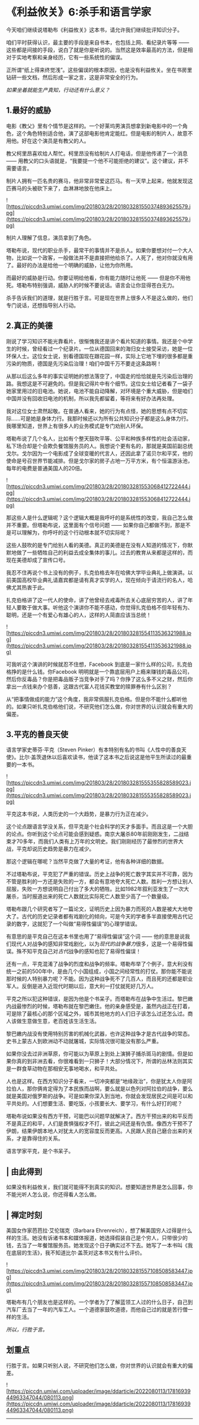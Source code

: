 # 《利益攸关》6:杀手和语言学家

今天咱们继续说塔勒布《利益攸关》这本书，请允许我们继续批评知识分子。

咱们平时获得认识，最主要的手段是来自书本，也包括上网、看纪录片等等 —— 这些都是间接的手段，说白了就是你是听说的。当然这是效率最高的方法，但是相对于实地考察和亲身经历，它有一些系统性的偏误。

正所谓“纸上得来终觉浅”。这些偏误的根本原因，也是没有利益攸关。坐在书房里钻研一些文档，然后形成一家之言，这是非常安全的行为。

 *如果坐着就能生产真知，行动还有什么意义？*

## 1.最好的威胁

电影《教父》里有个情节是这样的。一个好莱坞男演员想拿到新电影中的一个角色，这个角色特别适合他，演了这部电影他肯定能红。但是电影的制片人，故意不用他。好在这个演员是有教父的人。

教父柯里昂喜欢给人帮忙。柯里昂没有给制片人打电话，但是他传递了一个消息 —— 用教父的口头语就是，“我要提一个他不可能拒绝的建议”。这个建议，并不需要语言。

制片人拥有一匹名贵的赛马，他非常非常爱这匹马。有一天早上起来，他就发现这匹赛马的头被砍下来了，血淋淋地放在他床上。

![https://piccdn3.umiwi.com/img/201803/28/201803281550374893625579.jpg](https://piccdn3.umiwi.com/img/201803/28/201803281550374893625579.jpg)

制片人理解了信息，演员拿到了角色。

塔勒布说，现代的职业杀手，最常干的事情并不是杀人。如果你要想对付一个大人物，比如说一个政客，一般做法并不是直接把他给杀了。人死了，他对你就没有用了。最好的办法是给他一个明确的威胁，让他为你所用。

而最好的威胁是行动。你要证明给他看，你有能力随时让他死 —— 但是你不用他死。塔勒布特别强调，威胁人的时候不要说话。语言会让你显得苍白无力。

杀手告诉我们的道理，就是行胜于言。可是现在世界上很多人不是这么做的，他们专门说话，还想指导别人行动。

## 2.真正的美德

刚说了学习知识不能光靠看片，很惭愧我还是讲个看片知道的事情。我还是个中学生的时候，曾经看过一个纪录片。一位从德国回来的海归女士接受采访，她是一位环保人士。这位女士说，别看德国现在跟花园一样，实际上它地下埋的很多都是重污染的物质，德国是先污染后治理！咱们中国千万不要走这条路啊！

从那以后这么多年的事实证明她的想法落空了，中国走的恰恰就是先污染后治理的路。我想这是不可避免的。但是我记得片中有个细节。这位女士给记者看了一袋子她家里用过的旧电池。她说，电池不能自动降解，对环境是个重大威胁，但是咱们中国并没有回收旧电池的机制，所以我先都留着，等将来有好办法再处理。

我对这位女士肃然起敬。在普通人看来，她的行为有点怪，她的思想有点不切实际……可是她是身体力行。我那时候还以为所有公共知识分子都是这么身体力行。我哪里知道，世界上有很多人的业务模式是专门劝别人环保。

塔勒布说了几个名人，比如有个整天鼓吹平等、公平和种族多样性的社会活动家，私下场合却是个会欺负餐馆服务员的人。我想说个更有名的，那就是美国前副总统戈尔。戈尔因为一个电影成了全球变暖的代言人，还因此拿了诺贝尔和平奖，他的使命是号召世界节能减排。但是戈尔家的房子占地一万平方米，有个恒温游泳池，每年的电费是普通美国人的20倍。

![https://piccdn3.umiwi.com/img/201803/28/201803281553068412722444.jpg](https://piccdn3.umiwi.com/img/201803/28/201803281553068412722444.jpg)

那这些人是什么逻辑呢？这个逻辑大概是我呼吁的是系统性的改变，我自己怎么做并不重要。但塔勒布说，这里面有个信号问题 —— 如果你自己都做不到，那是不是可以理解为，你呼吁的这个行动根本就不切实际呢？

这些人鼓吹的是专门给别人看的美德。真正的美德是在没有人知道的情况下，你默默地做了一些牺牲自己的利益去成全集体的事儿。过去的教育从来都是这样的，而现在美德却成了宣传口号。

我忍不住再说个书上没有的例子，扎克伯格去年在哈佛大学毕业典礼上做演讲。以前美国高校毕业典礼请嘉宾都是请有真才实学的人，现在倾向于请流行的名人，哈佛尤其热衷于此。

扎克伯格讲了这一代人的使命，讲了他曾经去戒毒所去关心底层穷苦的人，讲了年轻人要敢于做大事。听他这个演讲你不能不感动，你觉得扎克伯格不但年轻有为、聪明，还是一个有爱心有雄心的人，这样的人简直应该当总统！

![https://piccdn3.umiwi.com/img/201803/28/201803281554113536321988.jpg](https://piccdn3.umiwi.com/img/201803/28/201803281554113536321988.jpg)

可我听这个演讲的时候就忍不住想，Facebook 到底是一家什么样的公司，扎克伯格挣的是什么钱。你Facebook 明明就是一个靠底层用户上瘾来赚钱的毒品公司，然后你反毒品？你是把毒品贩子当竞争对手了吗？你挣了这么多不义之财，然后你拿出一点钱来办个慈善，这跟古代富人花钱买教堂的赎罪券有什么区别？

从“把事情做成的能力”这个角度，我非常佩服扎克伯格。但是你不能什么都听他的。如果只听扎克伯格他们说，不研究他们怎么做，你对世界的认识就会有重大的偏差。

## 3.平克的善良天使

语言学家史蒂芬·平克（Steven Pinker）有本特别有名的书叫《人性中的善良天使》。比尔·盖茨退休以后喜欢读书，他读了这本书之后说这是他平生所读过的最重要的一本书。

![https://piccdn3.umiwi.com/img/201803/28/201803281555355828589023.jpg](https://piccdn3.umiwi.com/img/201803/28/201803281555355828589023.jpg)

平克这本书说，人类历史的一个大趋势，是暴力行为正在减少。

这个论点跟语言学没关系，但平克是个社会科学的天才多面手。而且这是一个大胆的论点。你听到这个论点可能会感到疑惑。南京大屠杀80年前刚刚发生，二战结束才70多年，而我们人类有上万年的文明史。我们刚刚经历了最惨烈的世界大战，平克却说历史趋势是暴力在减少。

那这个逻辑在哪呢？当然平克做了大量的考证，他有各种详细的数据。

不过塔勒布说，平克犯了严重的错误。历史上战争的死亡数字其实并不可靠，因为不管是胜利的一方还是失败的一方，都会有意地夸大死亡人数。胜利一方想让别人屈服，失败一方想说明自己付出了多大的牺牲。比如1982年叙利亚发生了一次大屠杀，当时报道出来的死亡人数就比实际死亡人数至少高了一个数量级。

塔勒布跟几个研究者写了一篇论文，证明历史上因为暴力而死的人数是被大大地夸大了。古代的历史记录者都有戏剧化的倾向，可是今天的学者多半直接使用古代记录的数字，这就犯了一个叫做“易得性偏误”的心理学错误。

有意思的是平克自己在这本书里也用了“易得性偏误”这个词 —— 他的意思是说我们现代人对战争的感知非常戏剧化，以为*现代的战争暴力*很多，这是一个易得性偏误。殊不知平克自己对*古代*战争的感知也犯了易得性偏误！

还有一点，平克混淆了战争的烈度和战争的频率。塔勒布举了个例子，意大利没有统一之前的500年中，是由几个小国组成，小国之间经常性的打仗。那你能不能说那时候的人特别暴力呢？不能。因为这种战争死不了几百人，而且死的还都是职业军人。反倒是进入近现代时期以后，意大利一打仗就死好几万人。

平克之所以犯这种错误，是因为他是个书呆子。而塔勒布在战争中生活过。黎巴嫩内战最惨烈的时候，塔勒布就在黎巴嫩住。他的亲身感受是，虽然内战正在打着，可是除了最核心的那个区域之外，城市其他地方的人们日子该怎么过还怎么过。商人该做生意做生意，老百姓该生活生活。

黎巴嫩内战没有使用特别厉害的机械化武器，也许这种战争才是古代战争的常态。史书上蒙古人到欧洲动不动就屠城，实际情况很可能没有那么严重。

如果你没去过非洲草原，你可能以为草原上到处上演狮子捕杀斑马的剧情。但是如果你真的到非洲去看，你很难看到一只狮子！大部分情况下，所谓的丛林法则其实是一群食草动物在那相安无事地喝水，和平共处。

人也是这样。在西方知识分子看来，一切冲突都是“地缘政治”，你是犹太人你是阿拉伯人，那你俩肯定得为了本民族而战啊，要么就是以色列对阿拉伯的战争，要么就是美国对俄罗斯的战争。可是如果你深入到当地，你就会发现居民之间是可以和平共处的。人们想要生活、要吃饭，小孩要长大、要学习，有什么好打的呢？

塔勒布说如果没有西方干预，可能巴以问题早就解决了。西方干预出来的和平反而不是真正的和平，人们是畏惧强权才不打，彼此之间还是有仇恨。像西方干预不了伊朗，结果伊朗本地人对犹太人的宽容度反而更高。人民跟人民自己磨合出来的关系，才是靠得住的关系。

语言学家平克，是个书呆子。

## | 由此得到

如果没有利益攸关，我们就可能得不到真实的知识。想要知道世界是怎么回事，你不能光听人怎么说，你还得看人怎么做。

## | 禅定时刻

美国女作家芭芭拉·艾伦瑞克（Barbara Ehrenreich），想了解美国穷人过得是什么样的生活。她没有诉诸书本和媒体报道，她选择假装自己是个穷人，只带很少的钱，去当了一年餐馆服务员。她发现这个日子确实过不下去。她写了一本书叫《我在底层的生活》，我不知道比尔·盖茨对这本书又有什么评价。

![https://piccdn3.umiwi.com/img/201803/28/201803281557108508583447.jpg](https://piccdn3.umiwi.com/img/201803/28/201803281557108508583447.jpg)

塔勒布有几个朋友也是这样的。一个学者为了了解蓝领工人过的什么日子，自己到汽车厂去当了一年的汽车工人。一个道德家鼓吹道德，而他自己过的就是苦行僧一样的生活。

 *所以，行胜于言。*

## 划重点

行胜于言。如果只听别人说，不研究他们怎么做，你对世界的认识就会有重大的偏差。

![https://piccdn.umiwi.com/uploader/image/ddarticle/2022080113/1781693944963347044/080113.png](https://piccdn.umiwi.com/uploader/image/ddarticle/2022080113/1781693944963347044/080113.png)

---
